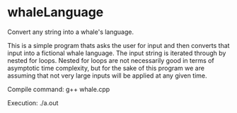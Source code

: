 # whaleLanguage
Convert any string into a whale's language.

This is a simple program thats asks the user for input and then
converts that input into a fictional whale language. The input
string is iterated through by nested for loops. Nested for 
loops are not necessarily good in terms of asymptotic
time complexity, but for the sake of this program we are 
assuming that not very large inputs will be applied at any
given time. 

Compile command: g++ whale.cpp

Execution: ./a.out
